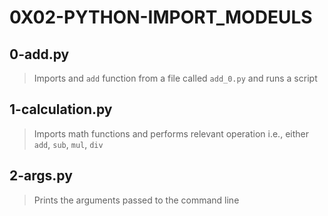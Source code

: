 # 0X02-PYTHON-IMPORT_MODEULS

## 0-add.py
> Imports and `add` function from a file called `add_0.py` and runs a script

## 1-calculation.py
> Imports math functions and performs relevant operation i.e., either `add`, `sub`, `mul`, `div`

## 2-args.py
> Prints the arguments passed to the command line
